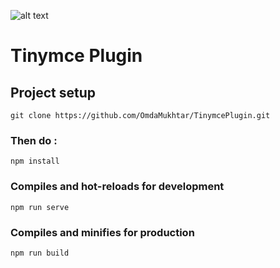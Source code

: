 ![alt text](https://raw.githubusercontent.com/OmdaMukhtar/tinymcePlugins/master/src/assets/img/tinymce_plugin.png)

# Tinymce Plugin

## Project setup
```
git clone https://github.com/OmdaMukhtar/TinymcePlugin.git

```
### Then do :
```
npm install
```

### Compiles and hot-reloads for development
```
npm run serve
```

### Compiles and minifies for production
```
npm run build
```

